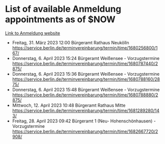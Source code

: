 # List of available Anmeldung appointments as of $NOW
[Link to Anmeldung website](https://service.berlin.de/terminvereinbarung/termin/tag.php?termin=1&anliegen[]=120686&dienstleisterlist=122210,122217,327316,122219,327312,122227,327314,122231,327346,122243,327348,122254,122252,329742,122260,329745,122262,329748,122271,327278,122273,327274,122277,327276,330436,122280,327294,122282,327290,122284,327292,122291,327270,122285,327266,122286,327264,122296,327268,150230,329760,122297,327286,122294,327284,122312,329763,122314,329775,122304,327330,122311,327334,122309,327332,317869,122281,327352,122279,329772,122283,122276,327324,122274,327326,122267,329766,122246,327318,122251,327320,122257,327322,122208,327298,122226,327300&herkunft=http%3A%2F%2Fservice.berlin.de%2Fdienstleistung%2F120686%2F)
- Freitag, 31. März 2023 12:00 Bürgeramt Rathaus Neukölln https://service.berlin.de/terminvereinbarung/termin/time/1680256800/167/
- Donnerstag, 6. April 2023 15:24 Bürgeramt Weißensee - Vorzugstermine https://service.berlin.de/terminvereinbarung/termin/time/1680787440/2875/
- Donnerstag, 6. April 2023 15:36 Bürgeramt Weißensee - Vorzugstermine https://service.berlin.de/terminvereinbarung/termin/time/1680788160/2875/
- Donnerstag, 6. April 2023 15:48 Bürgeramt Weißensee - Vorzugstermine https://service.berlin.de/terminvereinbarung/termin/time/1680788880/2875/
- Mittwoch, 12. April 2023 10:48 Bürgeramt Rathaus Mitte https://service.berlin.de/terminvereinbarung/termin/time/1681289280/143/
- Freitag, 28. April 2023 09:42 Bürgeramt 1 (Neu- Hohenschönhausen) - Vorzugstermine https://service.berlin.de/terminvereinbarung/termin/time/1682667720/2908/
